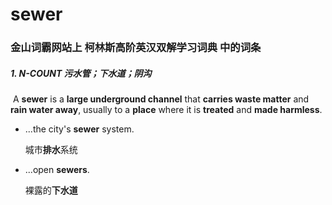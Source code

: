 # sewer

### 金山词霸网站上 柯林斯高阶英汉双解学习词典 中的词条

##### 1. N-COUNT 污水管；下水道；阴沟

​	A **sewer** is a **large underground channel** that **carries waste matter** and **rain water away**, usually to a **place** where it is **treated** and **made harmless**.

- ...the city's **sewer** system.

  城市**排水**系统

- ...open **sewers**.

  裸露的**下水道**